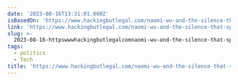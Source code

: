 ```yaml
---
date: '2023-08-16T13:31:01.000Z'
isBasedOn: 'https://www.hackingbutlegal.com/naomi-wu-and-the-silence-that-speaks-volumes/'
link: 'https://www.hackingbutlegal.com/naomi-wu-and-the-silence-that-speaks-volumes/'
slug: >-
  2023-08-16-httpswwwhackingbutlegalcomnaomi-wu-and-the-silence-that-speaks-volumes
tags:
  - politics
  - Tech
title: 'https://www.hackingbutlegal.com/naomi-wu-and-the-silence-that-speaks-volumes/'
---
```


